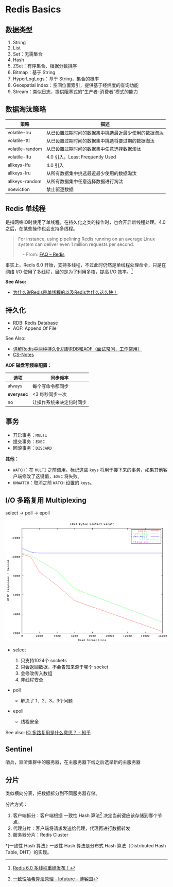 # Redis Basics

## 数据类型

1. String
2. List
3. Set：无需集合
4. Hash
5. ZSet：有序集合、根据分数排序
6. Bitmap：基于 String
7. HyperLogLogs：基于 String，集合的概率
8. Geospatial index：空间位置索引，提供基于经纬度的查询功能
9. Stream：类似日志，提供阻塞式的“生产者-消费者”模式的能力

## 数据淘汰策略

| 策略            | 描述                                                 |
| --------------- | ---------------------------------------------------- |
| volatile-lru    | 从已设置过期时间的数据集中挑选最近最少使用的数据淘汰 |
| volatile-ttl    | 从已设置过期时间的数据集中挑选将要过期的数据淘汰     |
| volatile-random | 从已设置过期时间的数据集中任意选择数据淘汰           |
| volatile-lfu    | 4.0 引入，Least Frequently Used                      |
| allkeys-lfu     | 4.0 引入                                             |
| allkeys-lru     | 从所有数据集中挑选最近最少使用的数据淘汰             |
| allkeys-random  | 从所有数据集中任意选择数据进行淘汰                   |
| noeviction      | 禁止驱逐数据                                         |

## Redis 单线程

是指网络IO时使用了单线程，在持久化之类的操作时，也会开启新线程处理。4.0之后，在某些操作也会支持多线程。

> For instance, using pipelining Redis running on an average Linux system can deliver even 1 million requests per second.
>
> &emsp;- From: [FAQ – Redis](https://redis.io/topics/faq)

事实上，Redis 6.0 开始，支持多线程，不过此时仍然是单线程处理命令，只是在网络 I/O 使用了多线程，目的是为了利用多核，提高 I/O 效率。[^redis-6.0]

**See Also:**

- [为什么说Redis是单线程的以及Redis为什么这么快！](https://blog.csdn.net/xlgen157387/article/details/79470556)

[^redis-6.0]: [Redis 6.0 多线程重磅发布！](https://www.cnblogs.com/gz666666/p/12901507.html)

## 持久化

- RDB: Redis Database
- AOF: Append Of File

See Also:

- [详解Redis中两种持久化机制RDB和AOF（面试常问，工作常用）](https://baijiahao.baidu.com/s?id=1654694618189745916&wfr=spider&for=pc)
- [CS-Notes](http://cyc2018.gitee.io/cs-notes/#/notes/Redis?id=%e5%85%ab%e3%80%81%e6%8c%81%e4%b9%85%e5%8c%96)

**AOF 磁盘写频率配置：**

| 选项         | 同步频率                 |
| ------------ | ------------------------ |
| always       | 每个写命令都同步         |
| **everysec** | <3 每秒同步一次          |
| no           | 让操作系统来决定何时同步 |

## 事务

- 开启事务：`MULTI`
- 提交事务：`EXEC`
- 回滚事务：`DISCARD`

**其他：**

- `WATCH`：在 `MULTI` 之前调用，标记这些 `keys` 将用于接下来的事务，如果其他客户端修改了这键值，`EXEC` 将失败。
- `UNWATCH`：取消之前 `WATCH` 设置的 `keys`。

## I/O 多路复用 Multiplexing

select -> poll -> epoll

![picture 1](./images/index/io-multiplexing_20210325001113_88.png "I/O Multiplexing Performance. X axis: connections(As the application for testing is called DeadCon)")

- select
  1. 只支持1024个 sockets
  2. 只会返回数据，不会告知来源于哪个 socket
  3. 会修改传入数组 <Badge type="error" text="WHAT?"/>
  4. 非线程安全

- poll
  - 解决了 1、2、3，3个问题

- epoll
  - 线程安全

See also: [IO 多路复用是什么意思？ - 知乎](https://www.zhihu.com/question/32163005)

## Sentinel

哨兵，监听集群中的服务器，在主服务器下线之后选举新的主服务器

## 分片

类似横向分表，把数据拆分到不同服务器存储。

分片方式：

1. 客户端拆分：客户端根据 一致性 Hash 算法[^dht] 决定当前键应该存储到哪个节点。
2. 代理分片：客户端将请求发送给代理，代理再进行数据转发
3. 服务器分片：Redis Cluster

*[一致性 Hash 算法]: 一致性 Hash 算法是分布式 Hash 算法（Distributed Hash Table, DHT）的实现。

[^dht]: [一致性哈希算法原理 - lpfuture - 博客园](https://www.cnblogs.com/lpfuture/p/5796398.html)
